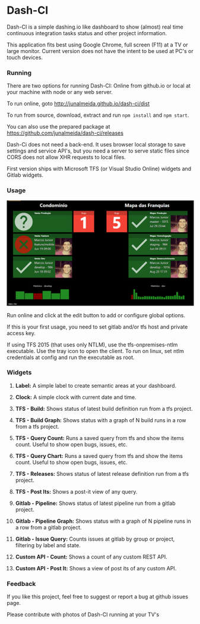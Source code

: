 # Dash-CI

Dash-CI is a simple dashing.io like dashboard to show (almost) real time continuous integration tasks status and other project information.  

This application fits best using Google Chrome, full screen (F11) at a TV or large monitor. Current version does not have the intent to be used at PC's or touch devices.




### Running

There are two options for running Dash-CI: Online from github.io or local at your machine with node or any web server. 

To run online, goto http://junalmeida.github.io/dash-ci/dist

To run from source, download, extract and run `npm install` and `npm start`.

You can also use the prepared package at https://github.com/junalmeida/dash-ci/releases

Dash-Ci does not need a back-end. It uses browser local storage to save settings and service API's, but you need a server to serve static files since CORS does not allow XHR requests to local files.

First version ships with Microsoft TFS (or Visual Studio Online) widgets and Gitlab widgets. 


### Usage

![Demo](docs/print-2.png "Demo")

Run online and click at the edit button to add or configure global options.

If this is your first usage, you need to set gitlab and/or tfs host and private access key. 

If using TFS 2015 (that uses only NTLM), use the tfs-onpremises-ntlm executable. Use the tray icon to open the client. To run on linux, set ntlm credentials at config and run the executable as root.


### Widgets 

1. **Label:**  A simple label to create semantic areas at your dashboard.
2. **Clock:**  A simple clock with current date and time.

3. **TFS - Build:** Shows status of latest build definition run from a tfs project.
4. **TFS - Build Graph:** Shows status with a graph of N build runs in a row from a tfs project.
5. **TFS - Query Count:** Runs a saved query from tfs and show the items count. Useful to show open bugs, issues, etc.
6. **TFS - Query Chart:** Runs a saved query from tfs and show the items count. Useful to show open bugs, issues, etc.
7. **TFS - Releases:** Shows status of latest release definition run from a tfs project.
8. **TFS - Post Its:** Shows a post-it view of any query.
 
9. **Gitlab - Pipeline:** Shows status of latest pipeline run from a gitlab project.
10. **Gitlab - Pipeline Graph:** Shows status with a graph of N pipeline runs in a row from a gitlab project.
11. **Gitlab - Issue Query:** Counts issues at gitlab by group or project, filtering by label and state.

12. **Custom API - Count:** Shows a count of any custom REST API.
13. **Custom API - Post It:** Shows a view of post its of any custom API.

### Feedback

If you like this project, feel free to suggest or report a bug at github issues page. 

Please contribute with photos of Dash-CI running at your TV's